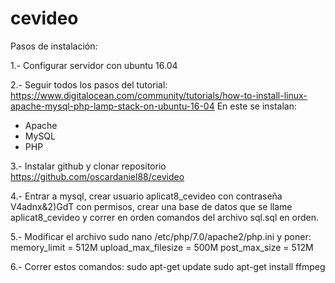 # cevideo

Pasos de instalación:

1.- Configurar servidor con ubuntu 16.04

2.- Seguir todos los pasos del tutorial: https://www.digitalocean.com/community/tutorials/how-to-install-linux-apache-mysql-php-lamp-stack-on-ubuntu-16-04
En este se instalan:
* Apache
* MySQL
* PHP 

3.- Instalar github y clonar repositorio https://github.com/oscardaniel88/cevideo

4.- Entrar a mysql, crear usuario aplicat8_cevideo con contraseña V4adnx&2)GdT con permisos,  crear una base de datos que se llame aplicat8_cevideo y correr en orden comandos del archivo sql.sql en orden.

5.- Modificar el archivo sudo nano /etc/php/7.0/apache2/php.ini
y poner: 
memory_limit = 512M
upload_max_filesize = 500M
post_max_size = 512M

6.- Correr estos comandos:
sudo apt-get update
sudo apt-get install ffmpeg
